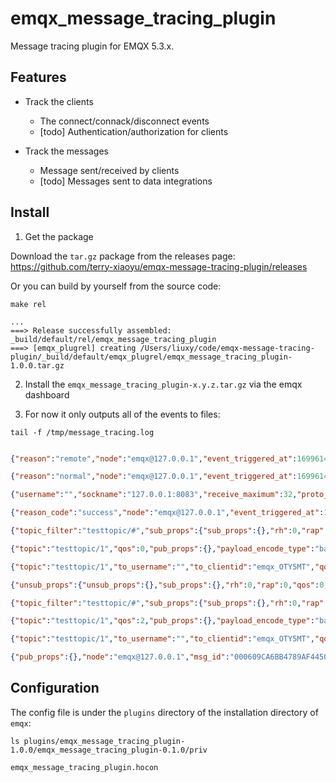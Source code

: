 # emqx_message_tracing_plugin

Message tracing plugin for EMQX 5.3.x.

## Features

- Track the clients
  - The connect/connack/disconnect events
  - [todo] Authentication/authorization for clients

- Track the messages
  - Message sent/received by clients
  - [todo] Messages sent to data integrations

## Install

1. Get the package

Download the `tar.gz` package from the releases page: https://github.com/terry-xiaoyu/emqx-message-tracing-plugin/releases

Or you can build by yourself from the source code:

```shell
make rel

...
===> Release successfully assembled: _build/default/rel/emqx_message_tracing_plugin
===> [emqx_plugrel] creating /Users/liuxy/code/emqx-message-tracing-plugin/_build/default/emqx_plugrel/emqx_message_tracing_plugin-1.0.0.tar.gz
```

2. Install the `emqx_message_tracing_plugin-x.y.z.tar.gz` via the emqx dashboard

3. For now it only outputs all of the events to files:

```shell
tail -f /tmp/message_tracing.log
```

```json

{"reason":"remote","node":"emqx@127.0.0.1","event_triggered_at":1699614684390883,"event":"client_disconnected","disconn_props":{},"cluster_name":"emqxcl","clientid":"emqx_OTY5MT"}

{"reason":"normal","node":"emqx@127.0.0.1","event_triggered_at":1699614684394242,"event":"session_terminated","cluster_name":"emqxcl","clientid":"emqx_OTY5MT"}

{"username":"","sockname":"127.0.0.1:8083","receive_maximum":32,"proto_ver":5,"proto_name":"MQTT","peername":"127.0.0.1:60681","node":"emqx@127.0.0.1","keepalive":60,"expiry_interval":0,"event_triggered_at":1699614690979426,"event":"client_connect","conn_props":{"Session-Expiry-Interval":0},"cluster_name":"emqxcl","clientid":"emqx_OTY5MT","clean_start":true}

{"reason_code":"success","node":"emqx@127.0.0.1","event_triggered_at":1699614690990093,"event":"client_connack","connack_props":{"Wildcard-Subscription-Available":1,"Topic-Alias-Maximum":65535,"Subscription-Identifier-Available":1,"Shared-Subscription-Available":1,"Retain-Available":1,"Maximum-Packet-Size":1048576},"cluster_name":"emqxcl","clientid":"emqx_OTY5MT"}

{"topic_filter":"testtopic/#","sub_props":{"sub_props":{},"rh":0,"rap":0,"qos":0,"nl":0,"is_new":true},"node":"emqx@127.0.0.1","event_triggered_at":1699614698871022,"event":"session_subscribed","cluster_name":"emqxcl","clientid":"emqx_OTY5MT"}

{"topic":"testtopic/1","qos":0,"pub_props":{},"payload_encode_type":"base64","payload":"q1ZQyi1OV7JSUMpIzcnJV1KoBQA=","node":"emqx@127.0.0.1","msg_id":"000609CA6486B582F44500000F5C0002","message_received_at":1699614734857000,"from_username":"","from_clientid":"emqx_OTY5MT","flags":{"retain":false,"dup":false},"event_triggered_at":1699614734860852,"event":"message_received","compression":true,"cluster_name":"emqxcl"}

{"topic":"testtopic/1","to_username":"","to_clientid":"emqx_OTY5MT","qos":0,"pub_props":{},"node":"emqx@127.0.0.1","msg_id":"000609CA6486B582F44500000F5C0002","from_username":"","from_clientid":"emqx_OTY5MT","flags":{"retain":false,"dup":false},"event_triggered_at":1699614734861929,"event":"message_sent","cluster_name":"emqxcl"}

{"unsub_props":{"unsub_props":{},"sub_props":{},"rh":0,"rap":0,"qos":0,"nl":0},"topic_filter":"testtopic/#","node":"emqx@127.0.0.1","event_triggered_at":1699614838745056,"event":"session_unsubscribed","cluster_name":"emqxcl","clientid":"emqx_OTY5MT"}

{"topic_filter":"testtopic/#","sub_props":{"sub_props":{},"rh":0,"rap":0,"qos":2,"nl":0,"is_new":true},"node":"emqx@127.0.0.1","event_triggered_at":1699614842735036,"event":"session_subscribed","cluster_name":"emqxcl","clientid":"emqx_OTY5MT"}

{"topic":"testtopic/1","qos":2,"pub_props":{},"payload_encode_type":"base64","payload":"q1ZQyi1OV7JSUMpIzcnJV1KoBQA=","node":"emqx@127.0.0.1","msg_id":"000609CA6BB4789AF44500000F5C0003","message_received_at":1699614855297000,"from_username":"","from_clientid":"emqx_OTY5MT","flags":{"retain":false,"dup":false},"event_triggered_at":1699614855297553,"event":"message_received","compression":true,"cluster_name":"emqxcl"}

{"topic":"testtopic/1","to_username":"","to_clientid":"emqx_OTY5MT","qos":2,"pub_props":{},"node":"emqx@127.0.0.1","msg_id":"000609CA6BB4789AF44500000F5C0003","from_username":"","from_clientid":"emqx_OTY5MT","flags":{"retain":false,"dup":false},"event_triggered_at":1699614855297937,"event":"message_sent","cluster_name":"emqxcl"}

{"pub_props":{},"node":"emqx@127.0.0.1","msg_id":"000609CA6BB4789AF44500000F5C0003","event_triggered_at":1699614855300652,"event":"message_acked_by_client","cluster_name":"emqxcl"}
```

## Configuration

The config file is under the `plugins` directory of the installation directory of `emqx`:

```shell
ls plugins/emqx_message_tracing_plugin-1.0.0/emqx_message_tracing_plugin-0.1.0/priv

emqx_message_tracing_plugin.hocon
```
